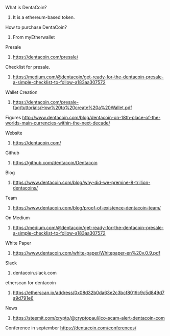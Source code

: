 What is DentaCoin?
1) It is a ethereum-based token.

How to purchase DentaCoin?
1) From myEtherwallet

Presale
1) https://dentacoin.com/presale/


Checklist for presale.
1) https://medium.com/@dentacoin/get-ready-for-the-dentacoin-presale-a-simple-checklist-to-follow-a183aa307572


Wallet Creation
1) https://dentacoin.com/presale-faq/tuttorials/How%20to%20create%20a%20Wallet.pdf

Figures
http://www.dentacoin.com/blog/dentacoin-on-18th-place-of-the-worlds-main-currencies-within-the-next-decade/

Website
1) https://dentacoin.com/

Github
1) https://github.com/dentacoin/Dentacoin

Blog
1) https://www.dentacoin.com/blog/why-did-we-premine-8-trillion-dentacoins/

Team
1) https://www.dentacoin.com/blog/proof-of-existence-dentacoin-team/


On Medium
1) https://medium.com/@dentacoin/get-ready-for-the-dentacoin-presale-a-simple-checklist-to-follow-a183aa307572

White Paper
1) https://www.dentacoin.com/white-paper/Whitepaper-en%20v.0.9.pdf


Slack
1) dentacoin.slack.com


etherscan for dentacoin
1) https://etherscan.io/address/0x08d32b0da63e2c3bcf8019c9c5d849d7a9d791e6


News
1) https://steemit.com/crypto/@cryptopaul/ico-scam-alert-dentacoin-com


Conference in september
https://dentacoin.com/conferences/


